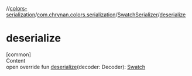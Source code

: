//[colors-serialization](../../../index.md)/[com.chrynan.colors.serialization](../index.md)/[SwatchSerializer](index.md)/[deserialize](deserialize.md)



# deserialize  
[common]  
Content  
open override fun [deserialize](deserialize.md)(decoder: Decoder): [Swatch](../../../../colors-palette/colors-palette/com.chrynan.colors.palette/-swatch/index.md)  



